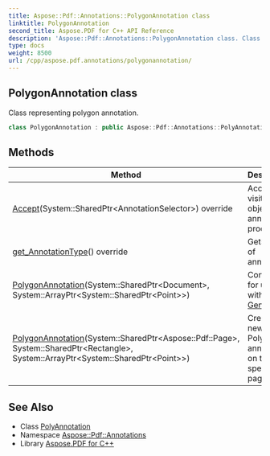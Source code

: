 ```yaml
---
title: Aspose::Pdf::Annotations::PolygonAnnotation class
linktitle: PolygonAnnotation
second_title: Aspose.PDF for C++ API Reference
description: 'Aspose::Pdf::Annotations::PolygonAnnotation class. Class representing polygon annotation in C++.'
type: docs
weight: 8500
url: /cpp/aspose.pdf.annotations/polygonannotation/
---
```

## PolygonAnnotation class


Class representing polygon annotation.

```cpp
class PolygonAnnotation : public Aspose::Pdf::Annotations::PolyAnnotation
```

## Methods

| Method | Description |
| --- | --- |
| [Accept](./accept/)(System::SharedPtr\<AnnotationSelector\>) override | Accepts visitor object for annotation processing. |
| [get_AnnotationType](./get_annotationtype/)() override | Gets type of annotation. |
| [PolygonAnnotation](./polygonannotation/)(System::SharedPtr\<Document\>, System::ArrayPtr\<System::SharedPtr\<Point\>\>) | Constructor for using with [Generator](../../aspose.pdf.generator/). |
| [PolygonAnnotation](./polygonannotation/)(System::SharedPtr\<Aspose::Pdf::Page\>, System::SharedPtr\<Rectangle\>, System::ArrayPtr\<System::SharedPtr\<Point\>\>) | Creates new Polygon annotation on the specified page. |
## See Also

* Class [PolyAnnotation](../polyannotation/)
* Namespace [Aspose::Pdf::Annotations](../)
* Library [Aspose.PDF for C++](../../)
